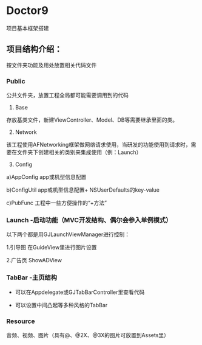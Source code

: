 # Doctor9
项目基本框架搭建

## 项目结构介绍：
按文件夹功能及用处放置相关代码文件


### Public
公共文件夹，放置工程全局都可能需要调用到的代码

1.  Base

存放基类文件，新建ViewController、Model、DB等需要继承里面的类。

2. Network

该工程使用AFNetworking框架做网络请求使用，当研发的功能使用到请求时，需要在文件夹下创建相关的类别来集成使用（例：Launch）

3. Config

a)AppConfig     app或机型信息配置 

b)ConfigUtil    app或机型信息配置+ NSUserDefaults的key-value 

c)PubFunc       工程中一些方便操作的“+方法”


### Launch -启动功能（MVC开发结构、偶尔会参入单例模式）
以下两个都是用GJLaunchViewManager进行控制：

1.引导图   在GuideView里进行图片设置

2.广告页   ShowADView

### TabBar -主页结构
- 可以在Appdelegate或GJTabBarController里查看代码

- 可以设置中间凸起等多种风格的TabBar

### Resource
音频、视频、图片（具有@、@2X、@3X的图片可放置到Assets里）
